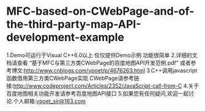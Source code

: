# MFC-based-on-CWebPage-and-of-the-third-party-map-API-development-example

1.Demo可运行于Visual C++6.0以上 仅仅提供Demo示例 功能很简单
2.详细的文档请查看 “基于MFC与第三方类CWebPage的百度地图API开发范例.pdf”
  或者参考博文:http://www.cnblogs.com/vpoet/p/4676263.html
3.C++调用javascript函数借用第三方类CWebPage实现 
  CWebPage请参考链接:http://www.codeproject.com/Articles/2352/JavaScript-call-from-C
4.关于百度地图相关功能开发请参考百度地图API接口
5.如果您有任何疑问,欢迎一起讨论.个人邮箱:vpoet_sir@163.com
